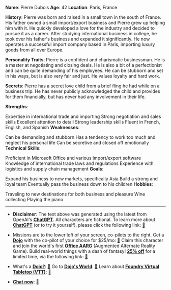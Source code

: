 **Name**: Pierre Dubois
**Age**: 42
**Location**: Paris, France

**History**:
Pierre was born and raised in a small town in the south of France. His father owned a small import/export business and Pierre grew up helping him with it. He quickly developed a love for the industry and decided to pursue it as a career. After studying international business in college, he took over his father's business and expanded it significantly. He now operates a successful import company based in Paris, importing luxury goods from all over Europe.

**Personality Traits**:
Pierre is a confident and charismatic businessman. He is a master at negotiating and closing deals. He is also a bit of a perfectionist and can be quite demanding of his employees. He can be stubborn and set in his ways, but is also very fair and just. He values loyalty and hard work.

**Secrets**:
Pierre has a secret love child from a brief fling he had while on a business trip. He has never publicly acknowledged the child and provides for them financially, but has never had any involvement in their life.

**Strengths**:

Expertise in international trade and importing
Strong negotiation and sales skills
Excellent attention to detail
Strong leadership skills
Fluent in French, English, and Spanish
**Weaknesses**:

Can be demanding and stubborn
Has a tendency to work too much and neglect his personal life
Can be secretive and closed off emotionally
**Technical Skills**:

Proficient in Microsoft Office and various import/export software
Knowledge of international trade laws and regulations
Experience with logistics and supply chain management
**Goals**:

Expand his business to new markets, specifically Asia
Build a strong and loyal team
Eventually pass the business down to his children
**Hobbies**:

Traveling to new destinations for both business and pleasure
Wine collecting
Playing the piano
 

---
* **Disclaimer**: The text above was generated using the latest from OpenAI's [**ChatGPT**](https://openai.com/blog/chatgpt/).  All characters are fictional.  To learn more about [**ChatGPT**](https://openai.com/blog/chatgpt/) (or to try it yourself), please click the following link: [:closed_book:](https://openai.com/blog/chatgpt/)

* Missions are to the lower left of your screen, co-pilots to the right. Get a [**Dojo**](https://workmates.live/marketplace) with the co-pilot of your choice for $25/mo: [:green_book:](https://workmates.live/marketplace) Claim this character and join the world's first [**Office AARG**](https://dojos.world) (Augmented Alternate Reality Game). Build real-world things with a dash of fantasy! [**25% off**](https://blog.workmates.live/deal-on-a-dojo) for a limited time, via the following link: [:green_book:](https://blog.workmates.live/deal-on-a-dojo) 

* What's a [**Dojo?**](https://workdojos.com): [:blue_book:](https://workdojos.com)  Go to [**Dojo's World**](https://dojos.world): [:blue_book:](https://dojos.world)  Learn about [**Foundry Virtual Tabletop (VTT)**](https://foundryvtt.com): [:closed_book:](https://foundryvtt.com/)

* [**Chat now**](https://chat.workmates.live/channel/support): [:ledger:](https://chat.workmates.live/channel/support)